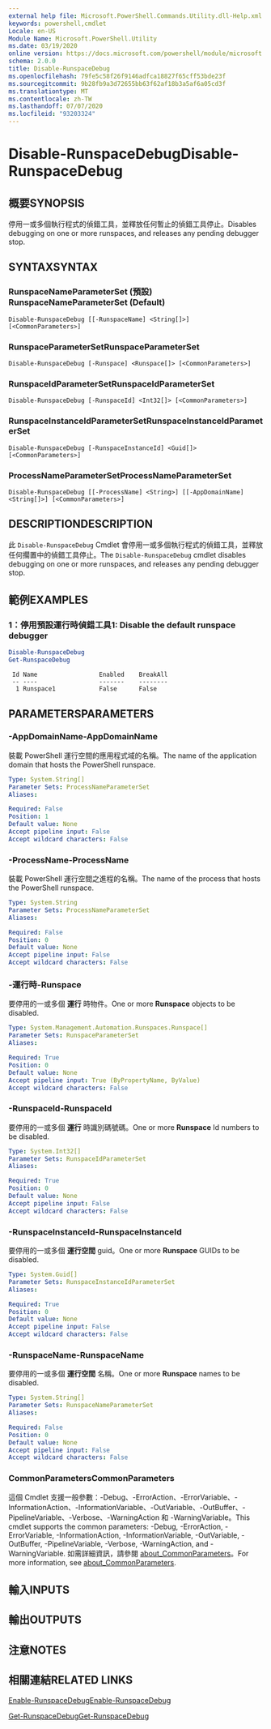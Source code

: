 ```yaml
---
external help file: Microsoft.PowerShell.Commands.Utility.dll-Help.xml
keywords: powershell,cmdlet
Locale: en-US
Module Name: Microsoft.PowerShell.Utility
ms.date: 03/19/2020
online version: https://docs.microsoft.com/powershell/module/microsoft.powershell.utility/disable-runspacedebug?view=powershell-5.1&WT.mc_id=ps-gethelp
schema: 2.0.0
title: Disable-RunspaceDebug
ms.openlocfilehash: 79fe5c58f26f9146adfca18827f65cff53bde23f
ms.sourcegitcommit: 9b28fb9a3d72655bb63f62af18b3a5af6a05cd3f
ms.translationtype: MT
ms.contentlocale: zh-TW
ms.lasthandoff: 07/07/2020
ms.locfileid: "93203324"
---
```

# <span data-ttu-id="2b0d2-103">Disable-RunspaceDebug</span><span class="sxs-lookup"><span data-stu-id="2b0d2-103">Disable-RunspaceDebug</span></span>

## <span data-ttu-id="2b0d2-104">概要</span><span class="sxs-lookup"><span data-stu-id="2b0d2-104">SYNOPSIS</span></span>
<span data-ttu-id="2b0d2-105">停用一或多個執行程式的偵錯工具，並釋放任何暫止的偵錯工具停止。</span><span class="sxs-lookup"><span data-stu-id="2b0d2-105">Disables debugging on one or more runspaces, and releases any pending debugger stop.</span></span>

## <span data-ttu-id="2b0d2-106">SYNTAX</span><span class="sxs-lookup"><span data-stu-id="2b0d2-106">SYNTAX</span></span>

### <span data-ttu-id="2b0d2-107">RunspaceNameParameterSet (預設) </span><span class="sxs-lookup"><span data-stu-id="2b0d2-107">RunspaceNameParameterSet (Default)</span></span>

```
Disable-RunspaceDebug [[-RunspaceName] <String[]>] [<CommonParameters>]
```

### <span data-ttu-id="2b0d2-108">RunspaceParameterSet</span><span class="sxs-lookup"><span data-stu-id="2b0d2-108">RunspaceParameterSet</span></span>

```
Disable-RunspaceDebug [-Runspace] <Runspace[]> [<CommonParameters>]
```

### <span data-ttu-id="2b0d2-109">RunspaceIdParameterSet</span><span class="sxs-lookup"><span data-stu-id="2b0d2-109">RunspaceIdParameterSet</span></span>

```
Disable-RunspaceDebug [-RunspaceId] <Int32[]> [<CommonParameters>]
```

### <span data-ttu-id="2b0d2-110">RunspaceInstanceIdParameterSet</span><span class="sxs-lookup"><span data-stu-id="2b0d2-110">RunspaceInstanceIdParameterSet</span></span>

```
Disable-RunspaceDebug [-RunspaceInstanceId] <Guid[]> [<CommonParameters>]
```

### <span data-ttu-id="2b0d2-111">ProcessNameParameterSet</span><span class="sxs-lookup"><span data-stu-id="2b0d2-111">ProcessNameParameterSet</span></span>

```
Disable-RunspaceDebug [[-ProcessName] <String>] [[-AppDomainName] <String[]>] [<CommonParameters>]
```

## <span data-ttu-id="2b0d2-112">DESCRIPTION</span><span class="sxs-lookup"><span data-stu-id="2b0d2-112">DESCRIPTION</span></span>

<span data-ttu-id="2b0d2-113">此 `Disable-RunspaceDebug` Cmdlet 會停用一或多個執行程式的偵錯工具，並釋放任何擱置中的偵錯工具停止。</span><span class="sxs-lookup"><span data-stu-id="2b0d2-113">The `Disable-RunspaceDebug` cmdlet disables debugging on one or more runspaces, and releases any pending debugger stop.</span></span>

## <span data-ttu-id="2b0d2-114">範例</span><span class="sxs-lookup"><span data-stu-id="2b0d2-114">EXAMPLES</span></span>

### <span data-ttu-id="2b0d2-115">1：停用預設運行時偵錯工具</span><span class="sxs-lookup"><span data-stu-id="2b0d2-115">1: Disable the default runspace debugger</span></span>

```powershell
Disable-RunspaceDebug
Get-RunspaceDebug
```

```Output
 Id Name                 Enabled    BreakAll
 -- ----                 -------    --------
  1 Runspace1            False      False
```

## <span data-ttu-id="2b0d2-116">PARAMETERS</span><span class="sxs-lookup"><span data-stu-id="2b0d2-116">PARAMETERS</span></span>

### <span data-ttu-id="2b0d2-117">-AppDomainName</span><span class="sxs-lookup"><span data-stu-id="2b0d2-117">-AppDomainName</span></span>

<span data-ttu-id="2b0d2-118">裝載 PowerShell 運行空間的應用程式域的名稱。</span><span class="sxs-lookup"><span data-stu-id="2b0d2-118">The name of the application domain that hosts the PowerShell runspace.</span></span>

```yaml
Type: System.String[]
Parameter Sets: ProcessNameParameterSet
Aliases:

Required: False
Position: 1
Default value: None
Accept pipeline input: False
Accept wildcard characters: False
```

### <span data-ttu-id="2b0d2-119">-ProcessName</span><span class="sxs-lookup"><span data-stu-id="2b0d2-119">-ProcessName</span></span>

<span data-ttu-id="2b0d2-120">裝載 PowerShell 運行空間之進程的名稱。</span><span class="sxs-lookup"><span data-stu-id="2b0d2-120">The name of the process that hosts the PowerShell runspace.</span></span>

```yaml
Type: System.String
Parameter Sets: ProcessNameParameterSet
Aliases:

Required: False
Position: 0
Default value: None
Accept pipeline input: False
Accept wildcard characters: False
```

### <span data-ttu-id="2b0d2-121">-運行時</span><span class="sxs-lookup"><span data-stu-id="2b0d2-121">-Runspace</span></span>

<span data-ttu-id="2b0d2-122">要停用的一或多個 **運行** 時物件。</span><span class="sxs-lookup"><span data-stu-id="2b0d2-122">One or more **Runspace** objects to be disabled.</span></span>

```yaml
Type: System.Management.Automation.Runspaces.Runspace[]
Parameter Sets: RunspaceParameterSet
Aliases:

Required: True
Position: 0
Default value: None
Accept pipeline input: True (ByPropertyName, ByValue)
Accept wildcard characters: False
```

### <span data-ttu-id="2b0d2-123">-RunspaceId</span><span class="sxs-lookup"><span data-stu-id="2b0d2-123">-RunspaceId</span></span>

<span data-ttu-id="2b0d2-124">要停用的一或多個 **運行** 時識別碼號碼。</span><span class="sxs-lookup"><span data-stu-id="2b0d2-124">One or more **Runspace** Id numbers to be disabled.</span></span>

```yaml
Type: System.Int32[]
Parameter Sets: RunspaceIdParameterSet
Aliases:

Required: True
Position: 0
Default value: None
Accept pipeline input: False
Accept wildcard characters: False
```

### <span data-ttu-id="2b0d2-125">-RunspaceInstanceId</span><span class="sxs-lookup"><span data-stu-id="2b0d2-125">-RunspaceInstanceId</span></span>

<span data-ttu-id="2b0d2-126">要停用的一或多個 **運行空間** guid。</span><span class="sxs-lookup"><span data-stu-id="2b0d2-126">One or more **Runspace** GUIDs to be disabled.</span></span>

```yaml
Type: System.Guid[]
Parameter Sets: RunspaceInstanceIdParameterSet
Aliases:

Required: True
Position: 0
Default value: None
Accept pipeline input: False
Accept wildcard characters: False
```

### <span data-ttu-id="2b0d2-127">-RunspaceName</span><span class="sxs-lookup"><span data-stu-id="2b0d2-127">-RunspaceName</span></span>

<span data-ttu-id="2b0d2-128">要停用的一或多個 **運行空間** 名稱。</span><span class="sxs-lookup"><span data-stu-id="2b0d2-128">One or more **Runspace** names to be disabled.</span></span>

```yaml
Type: System.String[]
Parameter Sets: RunspaceNameParameterSet
Aliases:

Required: False
Position: 0
Default value: None
Accept pipeline input: False
Accept wildcard characters: False
```

### <span data-ttu-id="2b0d2-129">CommonParameters</span><span class="sxs-lookup"><span data-stu-id="2b0d2-129">CommonParameters</span></span>

<span data-ttu-id="2b0d2-130">這個 Cmdlet 支援一般參數：-Debug、-ErrorAction、-ErrorVariable、-InformationAction、-InformationVariable、-OutVariable、-OutBuffer、-PipelineVariable、-Verbose、-WarningAction 和 -WarningVariable。</span><span class="sxs-lookup"><span data-stu-id="2b0d2-130">This cmdlet supports the common parameters: -Debug, -ErrorAction, -ErrorVariable, -InformationAction, -InformationVariable, -OutVariable, -OutBuffer, -PipelineVariable, -Verbose, -WarningAction, and -WarningVariable.</span></span> <span data-ttu-id="2b0d2-131">如需詳細資訊，請參閱 [about_CommonParameters](https://go.microsoft.com/fwlink/?LinkID=113216)。</span><span class="sxs-lookup"><span data-stu-id="2b0d2-131">For more information, see [about_CommonParameters](https://go.microsoft.com/fwlink/?LinkID=113216).</span></span>

## <span data-ttu-id="2b0d2-132">輸入</span><span class="sxs-lookup"><span data-stu-id="2b0d2-132">INPUTS</span></span>

## <span data-ttu-id="2b0d2-133">輸出</span><span class="sxs-lookup"><span data-stu-id="2b0d2-133">OUTPUTS</span></span>

## <span data-ttu-id="2b0d2-134">注意</span><span class="sxs-lookup"><span data-stu-id="2b0d2-134">NOTES</span></span>

## <span data-ttu-id="2b0d2-135">相關連結</span><span class="sxs-lookup"><span data-stu-id="2b0d2-135">RELATED LINKS</span></span>

[<span data-ttu-id="2b0d2-136">Enable-RunspaceDebug</span><span class="sxs-lookup"><span data-stu-id="2b0d2-136">Enable-RunspaceDebug</span></span>](Enable-RunspaceDebug.md)

[<span data-ttu-id="2b0d2-137">Get-RunspaceDebug</span><span class="sxs-lookup"><span data-stu-id="2b0d2-137">Get-RunspaceDebug</span></span>](Get-RunspaceDebug.md)
